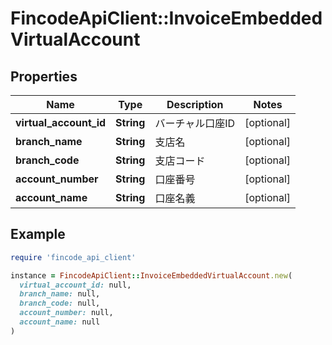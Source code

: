 # FincodeApiClient::InvoiceEmbeddedVirtualAccount

## Properties

| Name | Type | Description | Notes |
| ---- | ---- | ----------- | ----- |
| **virtual_account_id** | **String** | バーチャル口座ID    | [optional] |
| **branch_name** | **String** | 支店名    | [optional] |
| **branch_code** | **String** | 支店コード    | [optional] |
| **account_number** | **String** | 口座番号    | [optional] |
| **account_name** | **String** | 口座名義    | [optional] |

## Example

```ruby
require 'fincode_api_client'

instance = FincodeApiClient::InvoiceEmbeddedVirtualAccount.new(
  virtual_account_id: null,
  branch_name: null,
  branch_code: null,
  account_number: null,
  account_name: null
)
```


